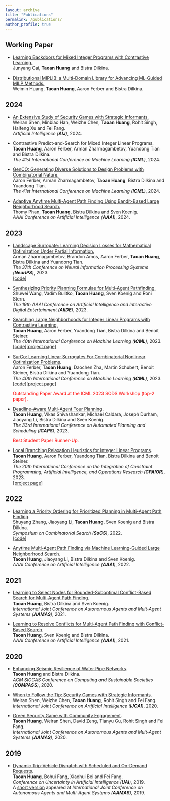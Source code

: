 ```yaml
---
layout: archive
title: "Publications"
permalink: /publications/
author_profile: true
---
```


## Working Paper

* [Learning Backdoors for Mixed Integer Programs with Contrastive Learning.](https://arxiv.org/abs/2401.10467)                     
    Junyang Cai, **Taoan Huang** and Bistra Dilkina.

* [Distributional MIPLIB: a Multi-Domain Library for Advancing ML-Guided MILP Methods.](https://arxiv.org/abs/2406.06954)                     
    Weimin Huang, **Taoan Huang**, Aaron Ferber and Bistra Dilkina.


## 2024

* [An Extensive Study of Security Games with Strategic Informants.](https://www.sciencedirect.com/science/article/abs/pii/S0004370224000985)                     
    Weiran Shen, Minbiao Han, Weizhe Chen, **Taoan Huang**, Rohit Singh, Haifeng Xu and Fei Fang.  
    <i>Artificial Intelligence (**AIJ**)</i>, 2024.  

* Contrastive Predict-and-Search for Mixed Integer Linear Programs.                     
    **Taoan Huang**, Aaron Ferber, Arman Zharmagambetov, Yuandong Tian and Bistra Dilkina.  
    <i>The 41st International Conference on Machine Learning (**ICML**)</i>, 2024.  

* [GenCO: Generating Diverse Solutions to Design Problems with Combinatorial Nature.](https://arxiv.org/abs/2310.02442)                     
    Aaron Ferber, Arman Zharmagambetov, **Taoan Huang**, Bistra Dilkina and Yuandong Tian.  
    <i>The 41st International Conference on Machine Learning (**ICML**)</i>, 2024.  

* [Adaptive Anytime Multi-Agent Path Finding Using Bandit-Based Large Neighborhood Search.](https://arxiv.org/abs/2312.16767)                     
    Thomy Phan, **Taoan Huang**, Bistra Dilkina and Sven Koenig.    
    <i>AAAI Conference on Artificial Intelligence (**AAAI**)</i>, 2024. 


## 2023

* [Landscape Surrogate: Learning Decision Losses for Mathematical Optimization Under Partial Information.](https://arxiv.org/abs/2307.08964)                     
    Arman Zharmagambetov, Brandon Amos, Aaron Ferber, **Taoan Huang**, Bistra Dilkina and Yuandong Tian.    
    <i>The 37th Conference on Neural Information Processing Systems (**NeurIPS**)</i>, 2023.  
    [\[code\]](https://github.com/facebookresearch/LANCER)

* [Synthesizing Priority Planning Formulae for Multi-Agent Pathfinding.](https://dl.acm.org/doi/10.1609/aiide.v19i1.27532)                     
    Shuwei Wang, Vadim Bulitko, **Taoan Huang**, Sven Koenig and Roni Stern.    
    <i>The 19th AAAI Conference on Artificial Intelligence and Interactive Digital Entertainment (**AIIDE**)</i>, 2023.

* [Searching Large Neighborhoods for Integer Linear Programs with Contrastive Learning.](https://proceedings.mlr.press/v202/huang23g.html)                     
    **Taoan Huang**, Aaron Ferber, Yuandong Tian, Bistra Dilkina and Benoit Steiner.    
    <i>The 40th International Conference on Machine Learning (**ICML**)</i>, 2023.  
    [\[code\]](https://github.com/facebookresearch/CL-LNS)[\[project page\]](https://taoanhuang.github.io/project/LNS_ILP)
    

* [SurCo: Learning Linear Surrogates For Combinatorial Nonlinear Optimization Problems](https://proceedings.mlr.press/v202/ferber23a.html).                     
   Aaron Ferber, **Taoan Huang**, Daochen Zha, Martin Schubert, Benoit Steiner, Bistra Dilkina and Yuandong Tian.  
   <i>The 40th International Conference on Machine Learning (**ICML**)</i>, 2023.  
    [\[code\]](https://github.com/facebookresearch/SurCo)[\[project page\]](https://sites.google.com/usc.edu/surco/)
  <p><span style="color:red">Outstanding Paper Award at the ICML 2023 SODS Workshop (top-2 paper).</span></p>


* [Deadline-Aware Multi-Agent Tour Planning](https://taoanhuang.github.io/files/ICAPS23.pdf).                     
    **Taoan Huang**, Vikas Shivashankar, Michael Caldara, Joseph Durham, Jiaoyang Li, Bistra Dilkina and Sven Koenig.    
    <i>The 33rd International Conference on Automated Planning and Scheduling (**ICAPS**)</i>, 2023.
   <p><span style="color:red">Best Student Paper Runner-Up.</span></p>
    <!--[Another version](https://hsi-workshop.github.io/hsi-2022-camera-ready/Deadline-Aware_Multi-Agent_Tour_Planning.pdf) appeared at <i>the 2nd International Workshop on Heuristic Search in Industry in conjunction with IJCAI-ECAI</i>, 2022.  -->

* [Local Branching Relaxation Heuristics for Integer Linear Programs](https://arxiv.org/pdf/2212.08183.pdf).                     
    **Taoan Huang**, Aaron Ferber, Yuandong Tian, Bistra Dilkina and Benoit Steiner.    
    <i>The 20th International Conference on the Integration of Constraint Programming, Artificial Intelligence, and Operations Research (**CPAIOR**)</i>, 2023.  
    [\[project page\]](https://taoanhuang.github.io/project/LNS_ILP)



## 2022    

* [Learning a Priority Ordering for Prioritized Planning in Multi-Agent Path Finding](https://taoanhuang.github.io/files/socs22a.pdf).                     
    Shuyang Zhang, Jiaoyang Li, **Taoan Huang**, Sven Koenig and Bistra Dilkina.    
    <i>Symposium on Combinatorial Search (**SoCS**)</i>, 2022.  
    [\[code\]](https://github.com/JessieShuyangZhang/Prioritized-Planning-with-ML)


* [Anytime Multi-Agent Path Finding via Machine Learning-Guided Large Neighborhood Search](https://taoanhuang.github.io/files/aaai22.pdf).                     
    **Taoan Huang**, Jiaoyang Li, Bistra Dilkina and Sven Koenig.    
    <i>AAAI Conference on Artificial Intelligence (**AAAI**)</i>, 2022.   

## 2021  
* [Learning to Select Nodes for Bounded-Suboptimal Conflict-Based Search for Multi-Agent Path Finding](https://taoanhuang.github.io/files/aamas21b.pdf).                     
    **Taoan Huang**, Bistra Dilkina and Sven Koenig.    
    <i>International Joint Conference on Autonomous Agents and Mult-Agent Systems (**AAMAS**)</i>, 2021.        
    

* [Learning to Resolve Conflicts for Multi-Agent Path Finding with Conflict-Based Search](https://taoanhuang.github.io/files/aaai21c.pdf).         
    **Taoan Huang**, Sven Koenig and Bistra Dilkina.    
    <i>AAAI Conference on Artificial Intelligence (**AAAI**)</i>, 2021.     
 
## 2020

* [Enhancing Seismic Resilience of Water Pipe Networks](https://taoanhuang.github.io/files/compass20.pdf).         
    **Taoan Huang** and Bistra Dilkina.    
    <i>ACM SIGCAS Conference on Computing and Sustainable Societies (**COMPASS**)</i>, 2020.    
    

* [When to Follow the Tip: Security Games with Strategic Informants](https://taoanhuang.github.io/files/ijcai20.pdf).         
    Weiran Shen, Weizhe Chen, **Taoan Huang**, Rohit Singh and Fei Fang.        
    <i>International Joint Conference on Artificial Intelligence (**IJCAI**)</i>, 2020.    


* [Green Security Game with Community Engagement](https://taoanhuang.github.io/files/aamas20.pdf).                     
    **Taoan Huang**, Weiran Shen, David Zeng, Tianyu Gu, Rohit Singh and Fei Fang.        
    <i>International Joint Conference on Autonomous Agents and Mult-Agent Systems (**AAMAS**)</i>, 2020.        
    
## 2019


* [Dynamic Trip-Vehicle Dispatch with Scheduled and On-Demand Requests](https://taoanhuang.github.io/files/uai19.pdf).                     
    **Taoan Huang**, Bohui Fang, Xiaohui Bei and Fei Fang.        
    <i>Conference on Uncertainty in Artificial Intelligence (**UAI**)</i>, 2019.        
    A [short version](https://taoanhuang.github.io/files/aamas19EA.pdf) appeared at <i>International Joint Conference on Autonomous Agents and Multi-Agent Systems (**AAMAS**)</i>, 2019. 
    
